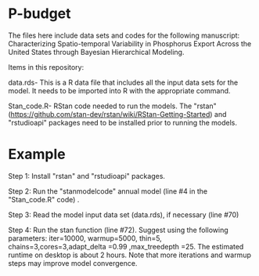 # P-budget
The files here include data sets and codes for the following manuscript: Characterizing Spatio-temporal Variability in Phosphorus Export Across the United States through Bayesian Hierarchical Modeling.

Items in this repository:

data.rds- This is a R data file that includes all the input data sets for the model. It needs to be imported into R with the appropriate command.

Stan_code.R- RStan code needed to run the models. The "rstan" (https://github.com/stan-dev/rstan/wiki/RStan-Getting-Started) and "rstudioapi" packages need to be installed prior to running the models. 
# Example
Step 1: Install "rstan" and "rstudioapi" packages. 

Step 2: Run the "stanmodelcode" annual model (line #4 in the "Stan_code.R" code) .

Step 3: Read the model input data set (data.rds), if necessary (line #70)

Step 4: Run the stan function (line #72). Suggest using the following parameters: iter=10000, warmup=5000, thin=5, chains=3,cores=3,adapt_delta =0.99 ,max_treedepth =25. The estimated runtime on desktop is about 2 hours. Note that more iterations and warmup steps may improve model convergence.
